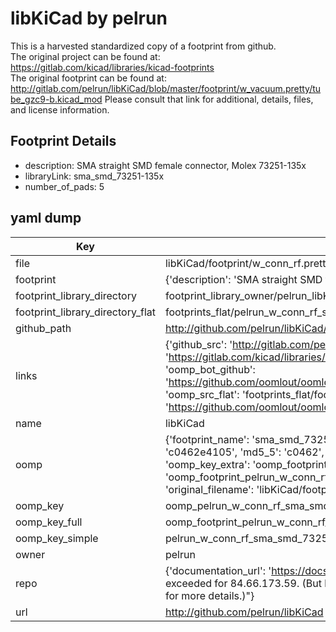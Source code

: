 # libKiCad by pelrun  
This is a harvested standardized copy of a footprint from github.  
The original project can be found at:  
https://gitlab.com/kicad/libraries/kicad-footprints  
The original footprint can be found at:
http://gitlab.com/pelrun/libKiCad/blob/master/footprint/w_vacuum.pretty/tube_gzc9-b.kicad_mod
Please consult that link for additional, details, files, and license information.  
## Footprint Details
* description: SMA straight SMD female connector, Molex 73251-135x  
* libraryLink: sma_smd_73251-135x  
* number_of_pads: 5  
## yaml dump  
| Key | Value |  
| --- | --- |  
| file | libKiCad/footprint/w_conn_rf.pretty/sma_smd_73251-135x.kicad_mod |  
| footprint | {'description': 'SMA straight SMD female connector, Molex 73251-135x', 'libraryLink': 'sma_smd_73251-135x', 'number_of_pads': 5} |  
| footprint_library_directory | footprint_library_owner/pelrun_libKiCad |  
| footprint_library_directory_flat | footprints_flat/pelrun_w_conn_rf_sma_smd_73251_135x/working |  
| github_path | http://github.com/pelrun/libKiCad/blob/master/footprint/w_conn_rf.pretty/sma_smd_73251-135x.kicad_mod |  
| links | {'github_src': 'http://gitlab.com/pelrun/libKiCad/blob/master/footprint/w_vacuum.pretty/tube_gzc9-b.kicad_mod', 'github_src_repo': 'https://gitlab.com/kicad/libraries/kicad-footprints', 'oomp_bot': 'footprints/pelrun_w_conn_rf_sma_smd_73251_135x/working', 'oomp_bot_github': 'https://github.com/oomlout/oomlout_oomp_footprint_bot/tree/main/footprints/pelrun_w_conn_rf_sma_smd_73251_135x/working', 'oomp_src_flat': 'footprints_flat/footprints_flat/pelrun_w_conn_rf_sma_smd_73251_135x/working', 'oomp_src_flat_github': 'https://github.com/oomlout/oomlout_oomp_footprint_src/tree/main/footprints_flat/pelrun_w_conn_rf_sma_smd_73251_135x/working'} |  
| name | libKiCad |  
| oomp | {'footprint_name': 'sma_smd_73251_135x', 'library_name': 'w_conn_rf', 'md5': 'c0462e4105a49171a53971944ea568db', 'md5_10': 'c0462e4105', 'md5_5': 'c0462', 'md5_6': 'c0462e', 'oomp_key': 'oomp_pelrun_w_conn_rf_sma_smd_73251_135x', 'oomp_key_extra': 'oomp_footprint_pelrun_w_conn_rf_sma_smd_73251_135x', 'oomp_key_full': 'oomp_footprint_pelrun_w_conn_rf_sma_smd_73251_135x_c0462e', 'oomp_key_simple': 'pelrun_w_conn_rf_sma_smd_73251_135x', 'original_filename': 'libKiCad/footprint/w_conn_rf.pretty/sma_smd_73251-135x.kicad_mod', 'owner_name': 'pelrun'} |  
| oomp_key | oomp_pelrun_w_conn_rf_sma_smd_73251_135x |  
| oomp_key_full | oomp_footprint_pelrun_w_conn_rf_sma_smd_73251_135x |  
| oomp_key_simple | pelrun_w_conn_rf_sma_smd_73251_135x |  
| owner | pelrun |  
| repo | {'documentation_url': 'https://docs.github.com/rest/overview/resources-in-the-rest-api#rate-limiting', 'message': "API rate limit exceeded for 84.66.173.59. (But here's the good news: Authenticated requests get a higher rate limit. Check out the documentation for more details.)"} |  
| url | http://github.com/pelrun/libKiCad |  

